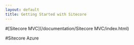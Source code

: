 ```yaml
---
layout: default
title: Getting Started with Sitecore
---
```


#[Sitecore MVC](/documentation/Sitecore MVC/index.html)

#Sitecore Azure